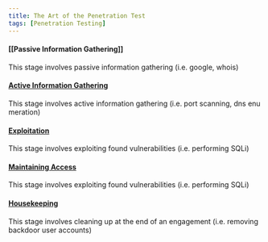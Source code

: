 ```yaml
---
title: The Art of the Penetration Test
tags: [Penetration Testing]
---
```


#### [[Passive Information Gathering]]
This stage involves passive information gathering (i.e. google, whois)

#### [Active Information Gathering](https://www.notion.so/Active-Information-Gathering-4efc485f9e3846f6abeefe48d90b89bc)
This stage involves active information gathering (i.e. port scanning, dns enumeration)

#### [Exploitation](https://www.notion.so/Exploitation-dad24d4caea74ba8965785e7bb3b8290)
This stage involves exploiting found vulnerabilities (i.e. performing SQLi)

#### [Maintaining Access](https://www.notion.so/Maintaining-Access-c277c223222d43b7ad2dca6b331db06f)
This stage involves exploiting found vulnerabilities (i.e. performing SQLi)

#### [Housekeeping](https://www.notion.so/Housekeeping-89c5bc264c6540a093d62e967d014cc0)
This stage involves cleaning up at the end of an engagement (i.e. removing backdoor user accounts)